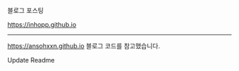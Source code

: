 블로그 포스팅

<https://inhopp.github.io>

---
<https://ansohxxn.github.io> 블로그 코드를 참고했습니다.


Update Readme
